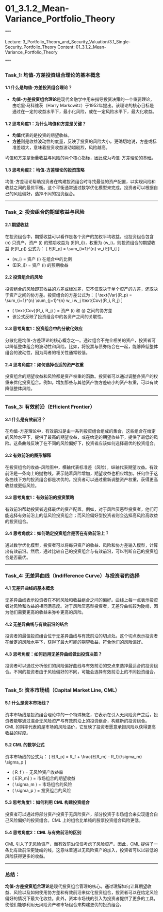 # 01_3.1.2_Mean-Variance_Portfolio_Theory

"""

Lecture: 3_Portfolio_Theory_and_Security_Valuation/3.1_Single-Security_Portfolio_Theory
Content: 01_3.1.2_Mean-Variance_Portfolio_Theory

"""


### Task_1: **均值-方差投资组合理论的基本概念**

#### 1.1 什么是均值-方差投资组合理论？
- **均值-方差投资组合理论**是现代金融学中用来指导投资决策的一个重要理论，由哈里·马科维茨（Harry Markowitz）于1952年提出。该理论的核心目标是通过在一定的收益水平下，最小化风险，或在一定风险水平下，最大化收益。
  
#### 1.2 思考角度1：为什么均值和方差是关键？
- **均值**代表的是投资的期望收益。
- **方差**则是收益波动性的度量，反映了投资的风险大小。更确切地说，方差或标准差越大，意味着投资收益波动越剧烈，风险越高。

均值和方差是衡量收益与风险的两个核心指标，因此成为均值-方差理论的基础。

#### 1.3 思考角度2：均值-方差理论的投资策略
均值-方差理论帮助投资者在构建投资组合时寻找最佳的资产配置，以实现风险和收益之间的最优平衡。这个平衡通常通过数学优化模型来完成，投资者可以根据自己的风险偏好，选择不同的投资组合。

---

### Task_2: **投资组合的期望收益与风险**

#### 2.1 期望收益
在投资组合中，期望收益可以看作是各个资产的加权平均收益。设投资组合包含 \(n\) 只资产，资产 \(i\) 的预期收益为 \(E[R_i]\)，权重为 \(w_i\)，则投资组合的期望收益 \(E[R_p]\) 公式为：
\[
E[R_p] = \sum_{i=1}^{n} w_i E[R_i]
\]
- \(w_i\) = 资产 \(i\) 在组合中的比例
- \(E[R_i]\) = 资产 \(i\) 的预期收益

#### 2.2 投资组合的风险
投资组合的风险即其收益的方差或标准差，它不仅取决于单个资产的方差，还取决于资产之间的协方差。投资组合的方差公式为：
\[
\text{Var}(R_p) = \sum_{i=1}^{n} \sum_{j=1}^{n} w_i w_j \text{Cov}(R_i, R_j)
\]
- \( \text{Cov}(R_i, R_j) \) = 资产 \(i\) 和 \(j\) 之间的协方差
- 该公式反映了投资组合中的各资产之间的关联性。

#### 2.3 思考角度1：投资组合中的分散化效应
分散化是均值-方差理论的核心概念之一。通过组合不完全相关的资产，投资者可以降低整体组合的波动性和风险。比如，将股票与债券结合在一起，能够降低整体组合的波动性，因为两者的相关性通常较低。

#### 2.4 思考角度2：如何选择合适的资产权重
投资组合的期望收益和风险都是资产权重的函数。投资者可以通过调整各资产的权重来优化投资组合。例如，增加那些与其他资产协方差较小的资产权重，可以有效降低整体风险。

---

### Task_3: **有效前沿（Efficient Frontier）**

#### 3.1 什么是有效前沿？
在均值-方差理论中，有效前沿是由一系列投资组合组成的集合，这些组合在给定的风险水平下，提供了最高的期望收益，或在给定的期望收益下，提供了最低的风险。这条曲线反映了在不同的风险偏好下，投资者应该如何选择最优的投资组合。

#### 3.2 有效前沿的图形解释
在投资组合的收益-风险图中，横轴代表标准差（风险），纵轴代表期望收益。有效前沿是一条向上的抛物线，表示随着风险增加，期望收益也相应增加。任何位于这条曲线下方的投资组合都是次优的，投资者可以通过重新调整资产权重，获得更高收益或更低风险。

#### 3.3 思考角度1：有效前沿的投资策略
有效前沿帮助投资者选择最优的资产配置。例如，对于风险厌恶型投资者，他们可能选择有效前沿上的低风险投资组合；而风险偏好型投资者则会选择高风险高收益的投资组合。

#### 3.4 思考角度2：如何确定投资组合是否在有效前沿上？
通过数学优化模型，投资者可以将每只资产的收益、风险和协方差输入模型，计算出有效前沿。然后，通过比较自己的投资组合与有效前沿，可以判断自己的投资组合是否最优。

---

### Task_4: **无差异曲线（Indifference Curve）与投资者的选择**

#### 4.1 无差异曲线的基本概念
无差异曲线表示投资者在不同风险和收益组合之间的偏好。曲线上每一点表示投资者对风险和收益的相同满意度。对于风险厌恶型投资者，无差异曲线较为陡峭，因为他们需要更高的收益来弥补更高的风险。

#### 4.2 无差异曲线与有效前沿的结合
投资者的最佳投资组合位于无差异曲线与有效前沿的切点处。这个切点表示投资者在给定的风险水平下，获得了最大可能的期望收益，符合他们的风险偏好。

#### 4.3 思考角度：如何运用无差异曲线做出投资决策？
投资者可以通过分析他们的风险偏好曲线与有效前沿的交点来选择最适合的投资组合。不同的投资者由于风险偏好的不同，可能会选择有效前沿上的不同投资组合。

---

### Task_5: **资本市场线（Capital Market Line, CML）**

#### 5.1 什么是资本市场线？
资本市场线是投资组合理论中的一个特殊概念，它表示在引入无风险资产之后，投资者能够通过混合无风险资产与有效前沿上的投资组合，构建新的投资组合。CML 的斜率代表的是市场的风险溢价，它反映了投资者愿意承担风险以获得更高收益的程度。

#### 5.2 CML 的数学公式
资本市场线的公式为：
\[
E[R_p] = R_f + \frac{E[R_m] - R_f}{\sigma_m} \sigma_p
\]
- \( R_f \) = 无风险资产收益率
- \( E[R_m] \) = 市场组合的期望收益
- \( \sigma_m \) = 市场组合的风险
- \( \sigma_p \) = 投资组合的风险

#### 5.3 思考角度1：如何利用 CML 构建投资组合
投资者可以通过将部分资产投资于无风险资产，部分投资于市场组合来实现适合自己风险偏好的投资组合。CML 上的组合比单纯的股票投资组合风险更低。

#### 5.4 思考角度2：CML 与有效前沿的区别
CML 引入了无风险资产，而有效前沿仅仅考虑了风险资产。因此，CML 提供了一条比有效前沿更陡峭的线，这意味着通过无风险资产的加入，投资者可以以较低的风险获得更多的收益。

---

### 总结：
**均值-方差投资组合理论**是现代投资组合管理的核心。通过理解如何计算期望收益、风险以及如何使用协方差和有效前沿来优化投资组合，投资者可以在给定风险偏好的情况下最大化收益。此外，资本市场线的引入为投资者提供了更多的工具，使他们能够利用无风险资产和市场组合来构建更优的投资组合。